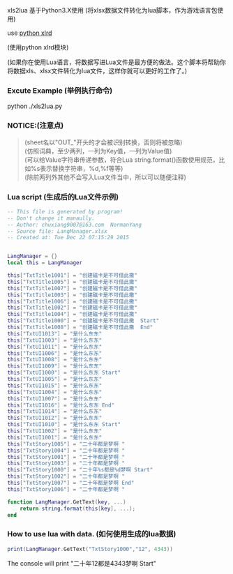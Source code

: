xls2lua 基于Python3.X使用
(将xlsx数据文件转化为lua脚本，作为游戏语言包使用)

use [python xlrd](https://pypi.python.org/pypi/xlrd)

(使用python xlrd模块)

(如果你在使用Lua语言，将数据写进Lua文件是最方便的做法。这个脚本将帮助你将数据xls、xlsx文件转化为lua文件，这样你就可以更好的工作了。)

### Excute Example (举例执行命令)
python ./xls2lua.py

### NOTICE:(注意点)
> (sheet名以"OUT_"开头的才会被识别转换，否则将被忽略) <br />
> (仿照词典，至少两列，一列为Key值，一列为Value值) <br />
> (可以给Value字符串传递参数，符合Lua string.format()函数使用规范，比如%s表示替换字符串，%d,%f等等) <br />
> (除前两列外其他不会写入Lua文件当中，所以可以随便注释) <br />

### Lua script (生成后的Lua文件示例)
```lua
-- This file is generated by program!
-- Don't change it manaully.
-- Author: chuxiang9007@163.com  NormanYang
-- Source file: LangManager.xlsx
-- Created at: Tue Dec 22 07:15:29 2015


LangManager = {}
local this = LangManager

this["TxtTitle1001"] = "创建磁卡是不可借此撒"
this["TxtTitle1005"] = "创建磁卡是不可借此撒"
this["TxtTitle1007"] = "创建磁卡是不可借此撒"
this["TxtTitle1003"] = "创建磁卡是不可借此撒"
this["TxtTitle1006"] = "创建磁卡是不可借此撒"
this["TxtTitle1002"] = "创建磁卡是不可借此撒"
this["TxtTitle1004"] = "创建磁卡是不可借此撒"
this["TxtTitle1000"] = "创建磁卡是不可借此撒  Start"
this["TxtTitle1008"] = "创建磁卡是不可借此撒  End"
this["TxtUI1013"] = "是什么东东"
this["TxtUI1003"] = "是什么东东"
this["TxtUI1011"] = "是什么东东"
this["TxtUI1006"] = "是什么东东"
this["TxtUI1008"] = "是什么东东"
this["TxtUI1009"] = "是什么东东"
this["TxtUI1000"] = "是什么东东 Start"
this["TxtUI1005"] = "是什么东东"
this["TxtUI1015"] = "是什么东东"
this["TxtUI1004"] = "是什么东东"
this["TxtUI1007"] = "是什么东东"
this["TxtUI1016"] = "是什么东东 End"
this["TxtUI1014"] = "是什么东东"
this["TxtUI1012"] = "是什么东东"
this["TxtUI1010"] = "是什么东东 Start"
this["TxtUI1002"] = "是什么东东"
this["TxtUI1001"] = "是什么东东"
this["TxtStory1005"] = "二十年都是梦啊 "
this["TxtStory1004"] = "二十年都是梦啊 "
this["TxtStory1001"] = "二十年都是梦啊 "
this["TxtStory1003"] = "二十年都是梦啊 "
this["TxtStory1000"] = "二十年%s都是%d梦啊 Start"
this["TxtStory1002"] = "二十年都是梦啊 "
this["TxtStory1007"] = "二十年都是梦啊 End"
this["TxtStory1006"] = "二十年都是梦啊 "

function LangManager.GetText(key, ...)
	return string.format(this[key], ...);
end

```

### How to use lua with data. (如何使用生成的lua数据)
```lua
print(LangManager.GetText("TxtStory1000","12", 4343))
```
The console will print "二十年12都是4343梦啊 Start"

